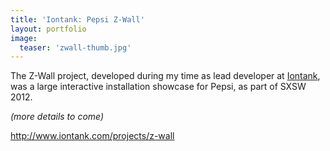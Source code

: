 ```yaml
---
title: 'Iontank: Pepsi Z-Wall'
layout: portfolio
image:
  teaser: 'zwall-thumb.jpg'
---
```


The Z-Wall project, developed during my time as lead developer at [Iontank](http://www.iontank.com), was a large interactive installation showcase for Pepsi, as part of SXSW 2012.

*(more details to come)*

<http://www.iontank.com/projects/z-wall>